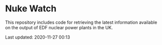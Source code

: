 # Nuke Watch

This repository includes code for retrieving the latest information available on the output of EDF nuclear power plants in the UK.

Last updated: 2020-11-27 00:13